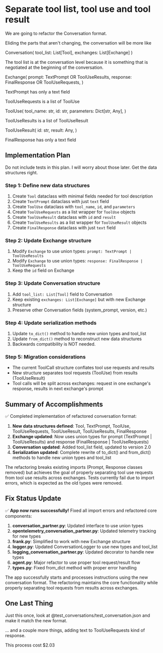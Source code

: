 # Separate tool list, tool use and tool result

We are going to refactor the Conversation format.

Eliding the parts that aren't changing, the conversation will be more like

Conversation(
    tool_list: List[Tool],
    exchanges: List[Exchange]
)

The tool list is at the conversation level because it is something that is negotiated at the beginning of the conversation.

Exchange(
    prompt: TextPrompt OR ToolUseResults,
    response: FinalResponse OR ToolUseRequests,
)

TextPrompt has only a text field

ToolUseRequests is a list of ToolUse

ToolUse(
    tool_name: str,
    id: str,
    parameters: Dict[str, Any],
)

ToolUseResults is a list of ToolUseResult

ToolUseResult(
    id: str,
    result: Any,
)

FinalResponse has only a text field

## Implementation Plan

Do not include tests in this plan. I will worry about those later. 
Get the data structures right.

### Step 1: Define new data structures
1. Create `Tool` dataclass with minimal fields needed for tool description
2. Create `TextPrompt` dataclass with just `text` field
3. Create `ToolUse` dataclass with `tool_name`, `id`, and `parameters`
4. Create `ToolUseRequests` as a list wrapper for `ToolUse` objects
5. Create `ToolUseResult` dataclass with `id` and `result`
6. Create `ToolUseResults` as a list wrapper for `ToolUseResult` objects  
7. Create `FinalResponse` dataclass with just `text` field

### Step 2: Update Exchange structure
1. Modify `Exchange` to use union types: `prompt: TextPrompt | ToolUseResults`
2. Modify `Exchange` to use union types: `response: FinalResponse | ToolUseRequests`
3. Keep the `id` field on Exchange

### Step 3: Update Conversation structure
1. Add `tool_list: List[Tool]` field to Conversation
2. Keep existing `exchanges: List[Exchange]` but with new Exchange structure
3. Preserve other Conversation fields (system_prompt, version, etc.)

### Step 4: Update serialization methods
1. Update `to_dict()` method to handle new union types and tool_list
2. Update `from_dict()` method to reconstruct new data structures
3. Backwards compatibility is NOT needed.

### Step 5: Migration considerations
- The current ToolCall structure conflates tool use requests and results
- New structure separates tool requests (ToolUse) from results (ToolUseResult)
- Tool calls will be split across exchanges: request in one exchange's response, results in next exchange's prompt

## Summary of Accomplishments

✅ Completed implementation of refactored conversation format:

1. **New data structures defined**: Tool, TextPrompt, ToolUse, ToolUseRequests, ToolUseResult, ToolUseResults, FinalResponse
2. **Exchange updated**: Now uses union types for prompt (TextPrompt | ToolUseResults) and response (FinalResponse | ToolUseRequests)  
3. **Conversation updated**: Added tool_list field, updated to version 2.0
4. **Serialization updated**: Complete rewrite of to_dict() and from_dict() methods to handle new union types and tool_list

The refactoring breaks existing imports (Prompt, Response classes removed) but achieves the goal of properly separating tool use requests from tool use results across exchanges. Tests currently fail due to import errors, which is expected as the old types were removed.

## Fix Status Update

✅ **App now runs successfully!** Fixed all import errors and refactored core components:

1. **conversation_partner.py**: Updated interface to use union types
2. **opentelemetry_conversation_partner.py**: Updated telemetry tracking for new types
3. **frank.py**: Simplified to work with new Exchange structure
4. **logger.py**: Updated ConversationLogger to use new types and tool_list
5. **logging_conversation_partner.py**: Updated decorator to handle new types
6. **agent.py**: Major refactor to use proper tool request/result flow
7. **types.py**: Fixed from_dict method with proper error handling

The app successfully starts and processes instructions using the new conversation format. The refactoring maintains the core functionality while properly separating tool requests from results across exchanges.

## One Last Thing

Just this once, look at @test_conversations/test_conversation.json and make it match the new format.

... and a couple more things, adding text to ToolUseRequests kind of response.

This process cost $2.03
